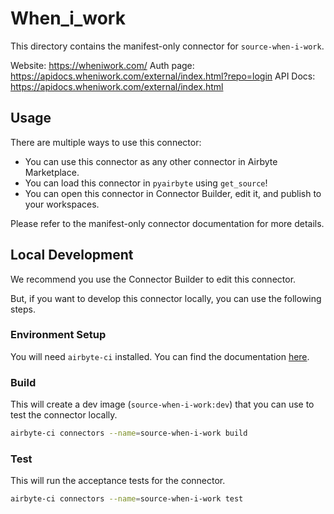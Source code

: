 # When_i_work
This directory contains the manifest-only connector for `source-when-i-work`.

Website: https://wheniwork.com/
Auth page: https://apidocs.wheniwork.com/external/index.html?repo=login
API Docs: https://apidocs.wheniwork.com/external/index.html

## Usage
There are multiple ways to use this connector:
- You can use this connector as any other connector in Airbyte Marketplace.
- You can load this connector in `pyairbyte` using `get_source`!
- You can open this connector in Connector Builder, edit it, and publish to your workspaces.

Please refer to the manifest-only connector documentation for more details.

## Local Development
We recommend you use the Connector Builder to edit this connector.

But, if you want to develop this connector locally, you can use the following steps.

### Environment Setup
You will need `airbyte-ci` installed. You can find the documentation [here](airbyte-ci).

### Build
This will create a dev image (`source-when-i-work:dev`) that you can use to test the connector locally.
```bash
airbyte-ci connectors --name=source-when-i-work build
```

### Test
This will run the acceptance tests for the connector.
```bash
airbyte-ci connectors --name=source-when-i-work test
```

